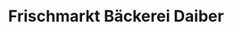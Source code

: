 ---
title: "Frischmarkt Bäckerei Daiber"
url: /adelberg/frischmarkt-baeckerei-daiber/
shop: Lebensmittel
---